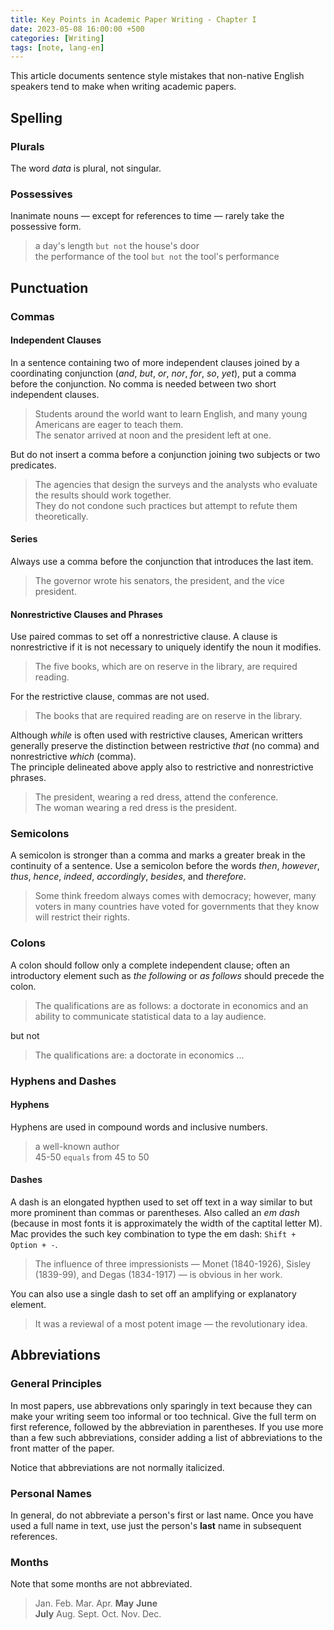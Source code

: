 ```yaml
---
title: Key Points in Academic Paper Writing - Chapter I
date: 2023-05-08 16:00:00 +500
categories: [Writing]
tags: [note, lang-en]
---
```


This article documents sentence style mistakes that non-native English speakers tend to make when writing academic papers.

## Spelling

### Plurals

The word *data* is plural, not singular.  

### Possessives

Inanimate nouns — except for references to time — rarely take the possessive form.

> a day's length `but not` the house's door   
> the performance of the tool `but not` the tool's performance


## Punctuation

### Commas

#### Independent Clauses
In a sentence containing two of more independent clauses joined by a coordinating conjunction (*and*, *but*, *or*, *nor*, *for*, *so*, *yet*), put a comma before the conjunction. No comma is needed between two short independent clauses.

> Students around the world want to learn English, and many young Americans are eager to teach them.  
> The senator arrived at noon and the president left at one.

But do not insert a comma before a conjunction joining two subjects or two predicates.

> The agencies that design the surveys and the analysts who evaluate the results should work together.  
> They do not condone such practices but attempt to refute them theoretically.


#### Series

Always use a comma before the conjunction that introduces the last item.

> The governor wrote his senators, the president, and the vice president.

#### Nonrestrictive Clauses and Phrases

Use paired commas to set off a nonrestrictive clause. A clause is nonrestrictive if it is not necessary to uniquely identify the noun it modifies.

> The five books, which are on reserve in the library, are required reading.

For the restrictive clause, commas are not used.

> The books that are required reading are on reserve in the library.

Although *while* is often used with restrictive clauses, American writters generally preserve the distinction between restrictive *that* (no comma) and nonrestrictive *which* (comma).  
The principle delineated above apply also to restrictive and nonrestrictive phrases.

> The president, wearing a red dress, attend the conference.  
> The woman wearing a red dress is the president.


### Semicolons

A semicolon is stronger than a comma and marks a greater break in the continuity of a sentence. Use a semicolon before the words *then*, *however*, *thus*, *hence*, *indeed*, *accordingly*, *besides*, and *therefore*.

> Some think freedom always comes with democracy; however, many voters in many countries have voted for governments that they know will restrict their rights.


### Colons

A colon should follow only a complete independent clause; often an introductory element such as *the following* or *as follows* should precede the colon.

> The qualifications are as follows: a doctorate in economics and an ability to communicate statistical data to a lay audience.

but not

> The qualifications are: a doctorate in economics ...


### Hyphens and Dashes

#### Hyphens

Hyphens are used in compound words and inclusive numbers.

> a well-known author  
> 45-50 `equals` from 45 to 50

#### Dashes

A dash is an elongated hypthen used to set off text in a way similar to but more prominent than commas or parentheses. Also called an *em dash* (because in most fonts it is approximately the width of the captital letter M). Mac provides the such key combination to type the em dash: `Shift + Option + -`.

> The influence of three impressionists — Monet (1840-1926), Sisley (1839-99), and Degas (1834-1917) — is obvious in her work.

You can also use a single dash to set off an amplifying or explanatory element.

> It was a reviewal of a most potent image — the revolutionary idea.

## Abbreviations

### General Principles

In most papers, use abbrevations only sparingly in text because they can make your writing seem too informal or too technical. Give the full term on first reference, followed by the abbreviation in parentheses. If you use more than a few such abbreviations, consider adding a list of abbreviations to the front matter of the paper.

Notice that abbreviations are not normally italicized.

### Personal Names

In general, do not abbreviate a person's first or last name. Once you have used a full name in text, use just the person's **last** name in subsequent references.

### Months

Note that some months are not abbreviated.

> Jan.  Feb.  Mar.  Apr.   **May**   **June**  
> **July**  Aug. Sept.  Oct.  Nov.   Dec.